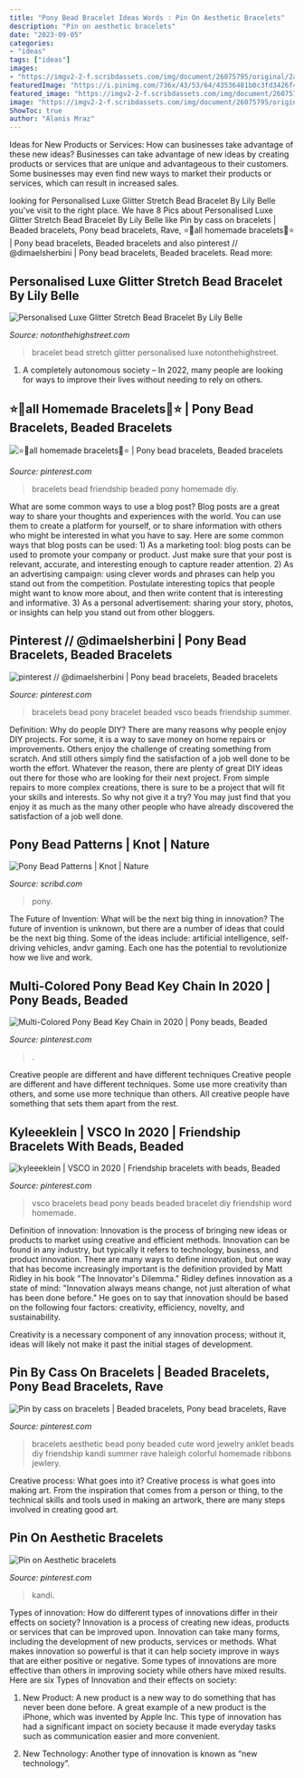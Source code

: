 ```yaml
---
title: "Pony Bead Bracelet Ideas Words : Pin On Aesthetic Bracelets"
description: "Pin on aesthetic bracelets"
date: "2023-09-05"
categories:
- "ideas"
tags: ["ideas"]
images:
- "https://imgv2-2-f.scribdassets.com/img/document/26075795/original/2a5e6fac5f/1568070263?v=1"
featuredImage: "https://i.pinimg.com/736x/43/53/64/43536481b0c3fd3426f4e4fd370c4df6.jpg"
featured_image: "https://imgv2-2-f.scribdassets.com/img/document/26075795/original/2a5e6fac5f/1568070263?v=1"
image: "https://imgv2-2-f.scribdassets.com/img/document/26075795/original/2a5e6fac5f/1568070263?v=1"
ShowToc: true
author: "Alanis Mraz"
---
```



Ideas for New Products or Services: How can businesses take advantage of these new ideas?
Businesses can take advantage of new ideas by creating products or services that are unique and advantageous to their customers. Some businesses may even find new ways to market their products or services, which can result in increased sales.

	

		
looking for Personalised Luxe Glitter Stretch Bead Bracelet By Lily Belle you've visit to the right place. We have 8 Pics about Personalised Luxe Glitter Stretch Bead Bracelet By Lily Belle like Pin by cass on bracelets | Beaded bracelets, Pony bead bracelets, Rave, ⭐️💛all homemade bracelets💛⭐️ | Pony bead bracelets, Beaded bracelets and also pinterest // @dimaelsherbini | Pony bead bracelets, Beaded bracelets. Read more:
		
    
## Personalised Luxe Glitter Stretch Bead Bracelet By Lily Belle

<img loading=lazy src="https://cdn.notonthehighstreet.com/fs/e9/6f/49be-c874-4133-a5c4-135a31a07275/original_personalised-glitter-stretch-bead-bracelet.jpg" onerror="this.onerror=null;this.src='https://tse3.mm.bing.net/th?id=OIP.CrHby3uceFbZYpBwKMrJuAHaHa&amp;pid=15.1';" alt="Personalised Luxe Glitter Stretch Bead Bracelet By Lily Belle">

_Source: notonthehighstreet.com_

>bracelet bead stretch glitter personalised luxe notonthehighstreet. 

	

1. A completely autonomous society – In 2022, many people are looking for ways to improve their lives without needing to rely on others.

    
## ⭐️💛all Homemade Bracelets💛⭐️ | Pony Bead Bracelets, Beaded Bracelets

<img loading=lazy src="https://i.pinimg.com/736x/55/94/0f/55940ffe0caf9b82c8c76863f5ad1d7a.jpg" onerror="this.onerror=null;this.src='https://tse4.mm.bing.net/th?id=OIP.2m4zIdN0Zh0ZUM0MdXP9DwHaHa&amp;pid=15.1';" alt="⭐️💛all homemade bracelets💛⭐️ | Pony bead bracelets, Beaded bracelets">

_Source: pinterest.com_

>bracelets bead friendship beaded pony homemade diy. 

	

What are some common ways to use a blog post?
Blog posts are a great way to share your thoughts and experiences with the world. You can use them to create a platform for yourself, or to share information with others who might be interested in what you have to say. Here are some common ways that blog posts can be used: 1) As a marketing tool: blog posts can be used to promote your company or product. Just make sure that your post is relevant, accurate, and interesting enough to capture reader attention. 2) As an advertising campaign: using clever words and phrases can help you stand out from the competition. Postulate interesting topics that people might want to know more about, and then write content that is interesting and informative. 3) As a personal advertisement: sharing your story, photos, or insights can help you stand out from other bloggers.

    
## Pinterest // @dimaelsherbini | Pony Bead Bracelets, Beaded Bracelets

<img loading=lazy src="https://i.pinimg.com/originals/53/7c/10/537c108e94da0c20be8264ad597f1338.jpg" onerror="this.onerror=null;this.src='https://tse2.mm.bing.net/th?id=OIP.zoRsV-6v9jHjIVwFUKIBBgHaLK&amp;pid=15.1';" alt="pinterest // @dimaelsherbini | Pony bead bracelets, Beaded bracelets">

_Source: pinterest.com_

>bracelets bead pony bracelet beaded vsco beads friendship summer. 

	

Definition: Why do people DIY?
There are many reasons why people enjoy DIY projects. For some, it is a way to save money on home repairs or improvements. Others enjoy the challenge of creating something from scratch. And still others simply find the satisfaction of a job well done to be worth the effort.
Whatever the reason, there are plenty of great DIY ideas out there for those who are looking for their next project. From simple repairs to more complex creations, there is sure to be a project that will fit your skills and interests. So why not give it a try? You may just find that you enjoy it as much as the many other people who have already discovered the satisfaction of a job well done.

    
## Pony Bead Patterns | Knot | Nature

<img loading=lazy src="https://imgv2-2-f.scribdassets.com/img/document/26075795/original/2a5e6fac5f/1568070263?v=1" onerror="this.onerror=null;this.src='https://tse3.mm.bing.net/th?id=OIP.N8NWYiGf43ll3S_1eBZ9TgHaJ4&amp;pid=15.1';" alt="Pony Bead Patterns | Knot | Nature">

_Source: scribd.com_

>pony. 

	

The Future of Invention: What will be the next big thing in innovation?
The future of invention is unknown, but there are a number of ideas that could be the next big thing. Some of the ideas include: artificial intelligence, self-driving vehicles, andvr gaming. Each one has the potential to revolutionize how we live and work.

    
## Multi-Colored Pony Bead Key Chain In 2020 | Pony Beads, Beaded

<img loading=lazy src="https://i.pinimg.com/736x/05/b2/38/05b23893c6ef1992570a1bd99fae6656.jpg" onerror="this.onerror=null;this.src='https://tse3.mm.bing.net/th?id=OIP.ywLXMd2B9_N0BIPp-XVZuAHaLH&amp;pid=15.1';" alt="Multi-Colored Pony Bead Key Chain in 2020 | Pony beads, Beaded">

_Source: pinterest.com_

>. 

	

Creative people are different and have different techniques
Creative people are different and have different techniques. Some use more creativity than others, and some use more technique than others. All creative people have something that sets them apart from the rest.

    
## Kyleeeklein | VSCO In 2020 | Friendship Bracelets With Beads, Beaded

<img loading=lazy src="https://i.pinimg.com/originals/98/b7/9f/98b79fb6438948a54ddd860c705f5c74.jpg" onerror="this.onerror=null;this.src='https://tse3.mm.bing.net/th?id=OIP.fXV8YY4kUGsYhCvbGWg1RgHaLH&amp;pid=15.1';" alt="kyleeeklein | VSCO in 2020 | Friendship bracelets with beads, Beaded">

_Source: pinterest.com_

>vsco bracelets bead pony beads beaded bracelet diy friendship word homemade. 

	

Definition of innovation:
Innovation is the process of bringing new ideas or products to market using creative and efficient methods. Innovation can be found in any industry, but typically it refers to technology, business, and product innovation.
There are many ways to define innovation, but one way that has become increasingly important is the definition provided by Matt Ridley in his book "The Innovator's Dilemma." Ridley defines innovation as a state of mind: "Innovation always means change, not just alteration of what has been done before." He goes on to say that innovation should be based on the following four factors: creativity, efficiency, novelty, and sustainability.

Creativity is a necessary component of any innovation process; without it, ideas will likely not make it past the initial stages of development.

    
## Pin By Cass On Bracelets | Beaded Bracelets, Pony Bead Bracelets, Rave

<img loading=lazy src="https://i.pinimg.com/originals/06/4d/5b/064d5bb0c3468031018556926824c560.jpg" onerror="this.onerror=null;this.src='https://tse1.mm.bing.net/th?id=OIP.JRkfLzkzuDwyVG4YHK8VXAHaHY&amp;pid=15.1';" alt="Pin by cass on bracelets | Beaded bracelets, Pony bead bracelets, Rave">

_Source: pinterest.com_

>bracelets aesthetic bead pony beaded cute word jewelry anklet beads diy friendship kandi summer rave haleigh colorful homemade ribbons jewlery. 

	

Creative process: What goes into it?
Creative process is what goes into making art. From the inspiration that comes from a person or thing, to the technical skills and tools used in making an artwork, there are many steps involved in creating good art.

    
## Pin On Aesthetic Bracelets

<img loading=lazy src="https://i.pinimg.com/736x/43/53/64/43536481b0c3fd3426f4e4fd370c4df6.jpg" onerror="this.onerror=null;this.src='https://tse1.mm.bing.net/th?id=OIP.D_1oDLT_IvM50A6QynTgVQHaHZ&amp;pid=15.1';" alt="Pin on Aesthetic bracelets">

_Source: pinterest.com_

>kandi. 

	

Types of innovation: How do different types of innovations differ in their effects on society?
Innovation is a process of creating new ideas, products or services that can be improved upon. Innovation can take many forms, including the development of new products, services or methods. What makes innovation so powerful is that it can help society improve in ways that are either positive or negative. Some types of innovations are more effective than others in improving society while others have mixed results. Here are six Types of Innovation and their effects on society: 
1) New Product: A new product is a new way to do something that has never been done before. A great example of a new product is the iPhone, which was invented by Apple Inc. This type of innovation has had a significant impact on society because it made everyday tasks such as communication easier and more convenient. 

2) New Technology: Another type of innovation is known as “new technology”.

